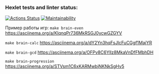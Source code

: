 ### Hexlet tests and linter status:
[![Actions Status](https://github.com/aldmarinka/php-project-45/actions/workflows/hexlet-check.yml/badge.svg)](https://github.com/aldmarinka/php-project-45/actions)
[![Maintainability](https://api.codeclimate.com/v1/badges/e166f5a2abbbf14798ee/maintainability)](https://codeclimate.com/github/aldmarinka/php-project-45/maintainability)

Пример работы игр:
```make brain-even```
https://asciinema.org/a/KlqnqPr736MkRSGJ0ycwGZGYV

```make brain-calc```
https://asciinema.org/a/dY2Yn3hqFsJlcFuCGgf1MajYR

```make brain-gcd```
https://asciinema.org/a/OFPv8C6Yllz8MkaVnDfFMbhDH

```make brain-progression```
https://asciinema.org/a/STVsm1C6xKARMwbjNKNkSgHv5
